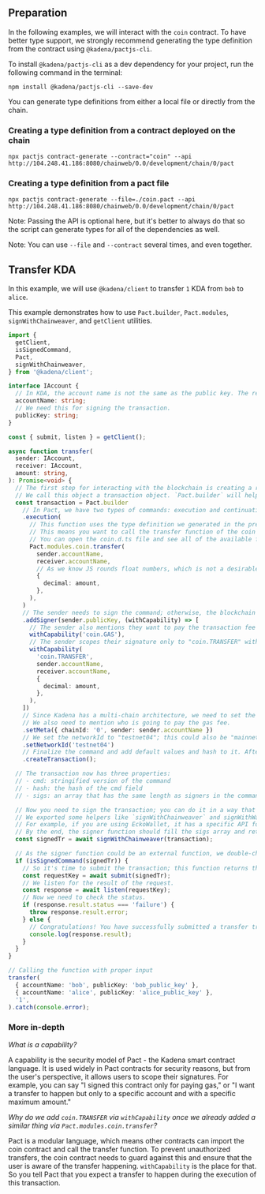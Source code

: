 ## Preparation

In the following examples, we will interact with the `coin` contract. To have
better type support, we strongly recommend generating the type definition from
the contract using `@kadena/pactjs-cli`.

To install `@kadena/pactjs-cli` as a dev dependency for your project, run the
following command in the terminal:

```shell
npm install @kadena/pactjs-cli --save-dev
```

You can generate type definitions from either a local file or directly from the
chain.

### Creating a type definition from a contract deployed on the chain

```shell
npx pactjs contract-generate --contract="coin" --api http://104.248.41.186:8080/chainweb/0.0/development/chain/0/pact
```

### Creating a type definition from a pact file

```shell
npx pactjs contract-generate --file=./coin.pact --api http://104.248.41.186:8080/chainweb/0.0/development/chain/0/pact
```

Note: Passing the API is optional here, but it's better to always do that so the
script can generate types for all of the dependencies as well.

Note: You can use `--file` and `--contract` several times, and even together.

## Transfer KDA

In this example, we will use `@kadena/client` to transfer `1` KDA from `bob` to
`alice`.

This example demonstrates how to use `Pact.builder`, `Pact.modules`,
`signWithChainweaver`, and `getClient` utilities.

```ts
import {
  getClient,
  isSignedCommand,
  Pact,
  signWithChainweaver,
} from '@kadena/client';

interface IAccount {
  // In KDA, the account name is not the same as the public key. The reason is that the account could be multi-signature, and you can choose a user-friendly name for yourself.
  accountName: string;
  // We need this for signing the transaction.
  publicKey: string;
}

const { submit, listen } = getClient();

async function transfer(
  sender: IAccount,
  receiver: IAccount,
  amount: string,
): Promise<void> {
  // The first step for interacting with the blockchain is creating a request object.
  // We call this object a transaction object. `Pact.builder` will help you to create this object easily.
  const transaction = Pact.builder
    // In Pact, we have two types of commands: execution and continuation. Most of the typical use cases only use execution.
    .execution(
      // This function uses the type definition we generated in the previous step and returns the pact code as a string.
      // This means you want to call the transfer function of the coin module (contract).
      // You can open the coin.d.ts file and see all of the available functions.
      Pact.modules.coin.transfer(
        sender.accountName,
        receiver.accountName,
        // As we know JS rounds float numbers, which is not a desirable behavior when you are working with money. So instead, we send the amount as a string in this format.
        {
          decimal: amount,
        },
      ),
    )
    // The sender needs to sign the command; otherwise, the blockchain node will refuse to do the transaction.
    .addSigner(sender.publicKey, (withCapability) => [
      // The sender also mentions they want to pay the transaction fee by adding the "coin.GAS" capability.
      withCapability('coin.GAS'),
      // The sender scopes their signature only to "coin.TRANSFER" with the specific arguments.
      withCapability(
        'coin.TRANSFER',
        sender.accountName,
        receiver.accountName,
        {
          decimal: amount,
        },
      ),
    ])
    // Since Kadena has a multi-chain architecture, we need to set the chainId.
    // We also need to mention who is going to pay the gas fee.
    .setMeta({ chainId: '0', sender: sender.accountName })
    // We set the networkId to "testnet04"; this could also be "mainnet01" or something else if you use a private network or a fork.
    .setNetworkId('testnet04')
    // Finalize the command and add default values and hash to it. After this step, no one can change the command.
    .createTransaction();

  // The transaction now has three properties:
  // - cmd: stringified version of the command
  // - hash: the hash of the cmd field
  // - sigs: an array that has the same length as signers in the command but all filled by undefined

  // Now you need to sign the transaction; you can do it in a way that suits you.
  // We exported some helpers like `signWithChainweaver` and signWithWalletConnect, but you can also use other wallets.
  // For example, if you are using EckoWallet, it has a specific API for signing transactions.
  // By the end, the signer function should fill the sigs array and return the signed transaction.
  const signedTr = await signWithChainweaver(transaction);

  // As the signer function could be an external function, we double-check if the transaction is signed correctly.
  if (isSignedCommand(signedTr)) {
    // So it's time to submit the transaction; this function returns the requestKey.
    const requestKey = await submit(signedTr);
    // We listen for the result of the request.
    const response = await listen(requestKey);
    // Now we need to check the status.
    if (response.result.status === 'failure') {
      throw response.result.error;
    } else {
      // Congratulations! You have successfully submitted a transfer transaction.
      console.log(response.result);
    }
  }
}

// Calling the function with proper input
transfer(
  { accountName: 'bob', publicKey: 'bob_public_key' },
  { accountName: 'alice', publicKey: 'alice_public_key' },
  '1',
).catch(console.error);
```

### More in-depth

_What is a capability?_

A capability is the security model of Pact - the Kadena smart contract language.
It is used widely in Pact contracts for security reasons, but from the user's
perspective, it allows users to scope their signatures. For example, you can say
"I signed this contract only for paying gas," or "I want a transfer to happen
but only to a specific account and with a specific maximum amount."

_Why do we add `coin.TRANSFER` via `withCapability` once we already added a
similar thing via `Pact.modules.coin.transfer`?_

Pact is a modular language, which means other contracts can import the coin
contract and call the transfer function. To prevent unauthorized transfers, the
coin contract needs to guard against this and ensure that the user is aware of
the transfer happening. `withCapability` is the place for that. So you tell Pact
that you expect a transfer to happen during the execution of this transaction.

